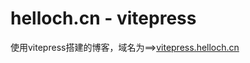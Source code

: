 # helloch.cn - vitepress

使用vitepress搭建的博客，域名为==>[vitepress.helloch.cn](https://vitepress.helloch.cn)
